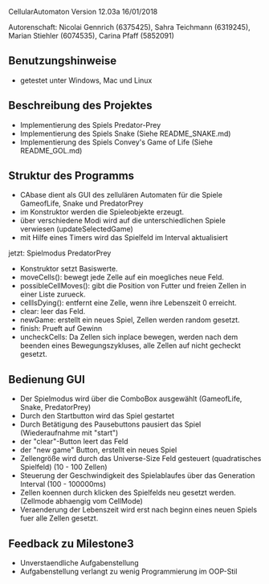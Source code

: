 CellularAutomaton Version 12.03a 16/01/2018

Autorenschaft: 	Nicolai Gennrich (6375425), Sahra Teichmann (6319245), 
				Marian Stiehler (6074535), Carina Pfaff (5852091)

				
Benutzungshinweise
-------------------------------------------------------------------------
- getestet unter Windows, Mac und Linux


Beschreibung des Projektes
-------------------------------------------------------------------------
- Implementierung des Spiels Predator-Prey
- Implementierung des Spiels Snake (Siehe README_SNAKE.md)
- Implementierung des Spiels Convey's Game of Life (Siehe README_GOL.md)


Struktur des Programms
-------------------------------------------------------------------------
- CAbase dient als GUI des zellulären Automaten für die Spiele GameofLife, Snake und PredatorPrey
- im Konstruktor werden die Spieleobjekte erzeugt.
- über verschiedene Modi wird auf die unterschiedlichen Spiele verwiesen (updateSelectedGame)
- mit Hilfe eines Timers wird das Spielfeld im Interval aktualisiert

jetzt: Spielmodus PredatorPrey
- Konstruktor setzt Basiswerte.
- moveCells(): bewegt jede Zelle auf ein moegliches neue Feld.
- possibleCellMoves(): gibt die Position von Futter und freien Zellen in einer Liste zurueck.
- cellIsDying(): entfernt eine Zelle, wenn ihre Lebenszeit 0 erreicht.
- clear: leer das Feld.
- newGame: erstellt ein neues Spiel, Zellen werden random gesetzt.
- finish: Prueft auf Gewinn
- uncheckCells: Da Zellen sich inplace bewegen, werden nach dem beenden eines Bewegungszykluses, alle
		Zellen auf nicht gecheckt gesetzt.

Bedienung GUI
-------------------------------------------------------------------------
- Der Spielmodus wird über die ComboBox ausgewählt (GameofLife, Snake, PredatorPrey)
- Durch den Startbutton wird das Spiel gestartet
- Durch Betätigung des Pausebuttons pausiert das Spiel (Wiederaufnahme mit "start")
- der "clear"-Button leert das Feld
- der "new game" Button, erstellt ein neues Spiel
- Zellengröße wird durch das Universe-Size Feld gesteuert (quadratisches Spielfeld) (10 - 100 Zellen)
- Steuerung der Geschwindigkeit des Spielablaufes über das Generation Interval (100 - 100000ms)
- Zellen koennen durch klicken des Spielfelds neu gesetzt werden.(Zellmode abhaengig vom CellMode)
- Veraenderung der Lebenszeit wird erst nach beginn eines neuen Spiels fuer alle Zellen gesetzt.


Feedback zu Milestone3
-------------------------------------------------------------------------
- Unverstaendliche Aufgabenstellung
- Aufgabenstellung verlangt zu wenig Programmierung im OOP-Stil